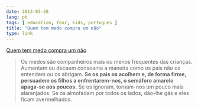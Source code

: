```yaml
---
date: 2013-03-28
lang: pt
tags: [ education, fear, kids, portugues ]
title: "Quem tem medo compra um não"
type: link
---
```


[Quem tem medo compra um não](http://www.paisefilhos.pt/index.php/destaque/5625)

> Os medos são companheiros mais ou menos frequentes das crianças.
> Aumentam ou decaem consoante a maneira como os pais não os entendem ou
> os abrigam. **Se os pais os acolhem e, de forma firme, persuadem os
> filhos a enfrentarem-nos, o semáforo amarelo apaga-se aos poucos.** Se
> os ignoram, tornam-nos um pouco mais alaranjados. Se os almofadam por
> todos os lados, dão-lhe gás e eles ficam avermelhados.


